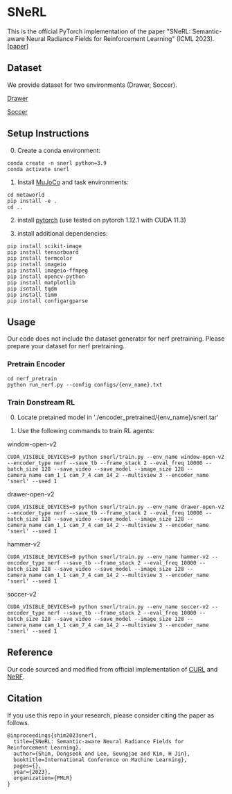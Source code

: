 # SNeRL

This is the official PyTorch implementation of the paper "SNeRL: Semantic-aware Neural Radiance Fields for Reinforcement Learning" (ICML 2023). [[paper](https://arxiv.org/abs/2301.11520)]

## Dataset
We provide dataset for two environments (Drawer, Soccer).

[Drawer](https://drive.google.com/file/d/1mUDFkjbXlMd8UCaaFTEEe7ZKdIl7uKpt/view?usp=sharing)

[Soccer](https://drive.google.com/file/d/1wGDuJ3HES8807wMss_BFSLcrzQeZ3LcJ/view?usp=sharing)

## Setup Instructions
0. Create a conda environment:
```
conda create -n snerl python=3.9
conda activate snerl
```

1. Install [MuJoCo](https://github.com/deepmind/mujoco) and task environments:
```
cd metaworld
pip install -e .
cd ..
```

2. install [pytorch](https://pytorch.org/get-started/locally/) (use tested on pytorch 1.12.1 with CUDA 11.3)



3. install additional dependencies:
```
pip install scikit-image
pip install tensorboard
pip install termcolor
pip install imageio
pip install imageio-ffmpeg
pip install opencv-python
pip install matplotlib
pip isntall tqdm
pip install timm
pip install configargparse
```





## Usage
Our code does not include the dataset generator for nerf pretraining. Please prepare your dataset for nerf pretraining.

### Pretrain Encoder
```
cd nerf_pretrain
python run_nerf.py --config configs/{env_name}.txt
```

### Train Donstream RL
0. Locate pretained model in './encoder_pretrained/{env_name}/snerl.tar'


1. Use the following commands to train RL agents:


window-open-v2
```
CUDA_VISIBLE_DEVICES=0 python snerl/train.py --env_name window-open-v2 --encoder_type nerf --save_tb --frame_stack 2 --eval_freq 10000 --batch_size 128 --save_video --save_model --image_size 128 --camera_name cam_1_1 cam_7_4 cam_14_2 --multiview 3 --encoder_name 'snerl' --seed 1
```

drawer-open-v2
```
CUDA_VISIBLE_DEVICES=0 python snerl/train.py --env_name drawer-open-v2 --encoder_type nerf --save_tb --frame_stack 2 --eval_freq 10000 --batch_size 128 --save_video --save_model --image_size 128 --camera_name cam_1_1 cam_7_4 cam_14_2 --multiview 3 --encoder_name 'snerl' --seed 1
```

hammer-v2
```
CUDA_VISIBLE_DEVICES=0 python snerl/train.py --env_name hammer-v2 --encoder_type nerf --save_tb --frame_stack 2 --eval_freq 10000 --batch_size 128 --save_video --save_model --image_size 128 --camera_name cam_1_1 cam_7_4 cam_14_2 --multiview 3 --encoder_name 'snerl' --seed 1
```

soccer-v2
```
CUDA_VISIBLE_DEVICES=0 python snerl/train.py --env_name soccer-v2 --encoder_type nerf --save_tb --frame_stack 2 --eval_freq 10000 --batch_size 128 --save_video --save_model --image_size 128 --camera_name cam_1_1 cam_7_4 cam_14_2 --multiview 3 --encoder_name 'snerl' --seed 1
```


## Reference
Our code sourced and modified from official implementation of [CURL](https://github.com/MishaLaskin/curl) and [NeRF](https://github.com/yenchenlin/nerf-pytorch).


## Citation
If you use this repo in your research, please consider citing the paper as follows.
```
@inproceedings{shim2023snerl,
  title={SNeRL: Semantic-aware Neural Radiance Fields for Reinforcement Learning},
  author={Shim, Dongseok and Lee, Seungjae and Kim, H Jin},
  booktitle=International Conference on Machine Learning},
  pages={},
  year={2023},
  organization={PMLR}
}
```
